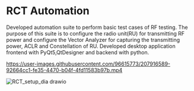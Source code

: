 # RCT Automation
Developed automation suite to perform basic test cases of RF testing. The purpose of this suite is to configure the radio unit(RU) for transmitting RF power and configure the Vector Analyzer for capturing the transmitting power, ACLR and Constellation of RU. Developed desktop application frontend with PyQt5,QtDesigner and backend with python.

https://user-images.githubusercontent.com/96615773/207916589-92664cc1-fe35-4470-b04f-4fd11583b97b.mp4

![RCT_setup_dia drawio](https://user-images.githubusercontent.com/96615773/209643547-3c78ccb1-2b50-4301-8be7-5b8779b458a8.png)
